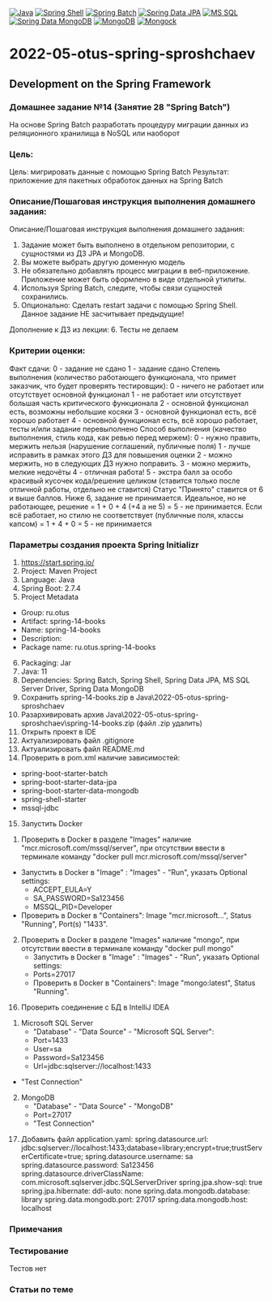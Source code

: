 [![Java](https://img.shields.io/badge/Java-E43222??style=for-the-badge&logo=java&logoColor=FFFFFF)](https://java.com/)
[![Spring Shell](https://img.shields.io/badge/Spring_Shell-FFFFFF??style=for-the-badge&logo=Spring)](https://spring.io/projects/spring-shell/)
[![Spring Batch](https://img.shields.io/badge/Spring_Batch-FFFFFF??style=for-the-badge&logo=Spring)](https://spring.io/projects/spring-batch/)
[![Spring Data JPA](https://img.shields.io/badge/Spring_Data_JPA-FFFFFF??style=for-the-badge&logo=Spring)](https://spring.io/projects/spring-data-jpa)
[![MS SQL](https://img.shields.io/badge/SQL_Server-2B65B2??style=for-the-badge&logo=Microsoft&logoColor=FFFFFF)](https://www.microsoft.com/en-us/sql-server)
[![Spring Data MongoDB](https://img.shields.io/badge/Spring_Data_MongoDB-FFFFFF??style=for-the-badge&logo=Spring)](https://spring.io/projects/spring-data-mongodb/)
[![MongoDB](https://img.shields.io/badge/MongoDB-FFFFFF??style=for-the-badge&logo=MongoDB&logoColor=#4CA257)](https://www.mongodb.com/)
[![Mongock](https://img.shields.io/badge/Mongock-FFFFFF??style=for-the-badge&logo=Mongock&logoColor=#4CA257)](https://mongock.io/)

# 2022-05-otus-spring-sproshchaev
Development on the Spring Framework
-----------------------------------
### Домашнее задание №14 (Занятие 28 "Spring Batch")
На основе Spring Batch разработать процедуру миграции данных из реляционного хранилища в NoSQL или наоборот

### Цель:
Цель: мигрировать данные с помощью Spring Batch
Результат: приложение для пакетных обработок данных на Spring Batch

### Описание/Пошаговая инструкция выполнения домашнего задания:
Описание/Пошаговая инструкция выполнения домашнего задания:
1. Задание может быть выполнено в отдельном репозитории, с сущностями из ДЗ JPA и MongoDB.
2. Вы можете выбрать другую доменную модель
3. Не обязательно добавлять процесс миграции в веб-приложение. Приложение может быть оформлено в виде отдельной утилиты.
4. Используя Spring Batch, следите, чтобы связи сущностей сохранились.
5. Опционально: Сделать restart задачи с помощью Spring Shell.
Данное задание НЕ засчитывает предыдущие!

Дополнение к ДЗ из лекции: 
6. Тесты не делаем

### Критерии оценки:
Факт сдачи:
0 - задание не сдано
1 - задание сдано
Степень выполнения (количество работающего функционала, что примет заказчик, что будет проверять тестировщик):
0 - ничего не работает или отсутствует основной функционал
1 - не работает или отсутствует большая часть критического функционала
2 - основной функционал есть, возможны небольшие косяки
3 - основной функционал есть, всё хорошо работает
4 - основной функционал есть, всё хорошо работает, тесты и/или задание перевыполнено
Способ выполнения (качество выполнения, стиль кода, как ревью перед мержем):
0 - нужно править, мержить нельзя (нарушение соглашений, публичные поля)
1 - лучше исправить в рамках этого ДЗ для повышения оценки
2 - можно мержить, но в следующих ДЗ нужно поправить.
3 - можно мержить, мелкие недочёты
4 - отличная работа!
5 - экстра балл за особо красивый кусочек кода/решение целиком (ставится только после отличной работы, отдельно не ставится)
Статус "Принято" ставится от 6 и выше баллов.
Ниже 6, задание не принимается.
Идеальное, но не работающее, решение = 1 + 0 + 4 (+4 а не 5) = 5 - не принимается.
Если всё работает, но стилю не соответствует (публичные поля, классы капсом) = 1 + 4 + 0 = 5 - не принимается

### Параметры создания проекта Spring Initializr
1. https://start.spring.io/
2. Project: Maven Project
3. Language: Java
4. Spring Boot: 2.7.4
5. Project Metadata
  - Group: ru.otus
  - Artifact: spring-14-books
  - Name: spring-14-books
  - Description: 
  - Package name: ru.otus.spring-14-books
6. Packaging: Jar
7. Java: 11
8. Dependencies: Spring Batch, Spring Shell, Spring Data JPA, MS SQL Server Driver, Spring Data MongoDB
9. Сохранить spring-14-books.zip в Java\2022-05-otus-spring-sproshchaev
10. Разархивировать архив Java\2022-05-otus-spring-sproshchaev\spring-14-books.zip (файл .zip удалить)
11. Открыть проект в IDE
12. Актуализировать файл .gitignore
13. Актуализировать файл README.md
14. Проверить в pom.xml наличие зависимостей: 
  - spring-boot-starter-batch
  - spring-boot-starter-data-jpa
  - spring-boot-starter-data-mongodb
  - spring-shell-starter
  - mssql-jdbc
15. Запустить Docker
1) Проверить в Docker в разделе "Images" наличие "mcr.microsoft.com/mssql/server", при отсутствии ввести в терминале 
  команду "docker pull mcr.microsoft.com/mssql/server"
  - Запустить в Docker в "Image" : "Images" - "Run", указать Optional settings: 
     - ACCEPT_EULA=Y
     - SA_PASSWORD=Sa123456
     - MSSQL_PID=Developer
  - Проверить в Docker в "Containers": Image "mcr.microsoft...", Status "Running", Port(s) "1433".
2) Проверить в Docker в разделе "Images" наличие "mongo", при отсутствии ввести в терминале команду "docker pull mongo"
   - Запустить в Docker в "Image" : "Images" - "Run", указать Optional settings: 
   - Ports=27017
   - Проверить в Docker в "Containers": Image "mongo:latest", Status "Running".
16. Проверить соединение с БД в IntelliJ IDEA
1) Microsoft SQL Server  
    - "Database" - "Data Source" - "Microsoft SQL Server": 
    - Port=1433 
    - User=sa 
    - Password=Sa123456
    - Url=jdbc:sqlserver://localhost:1433 
  - "Test Connection"
2) MongoDB
    - "Database" - "Data Source" - "MongoDB" 
    - Port=27017 
    - "Test Connection"
17. Добавить файл application.yaml:
    spring.datasource.url: jdbc:sqlserver://localhost:1433;database=library;encrypt=true;trustServerCertificate=true;
    spring.datasource.username: sa
    spring.datasource.password: Sa123456
    spring.datasource.driverClassName: com.microsoft.sqlserver.jdbc.SQLServerDriver
    spring.jpa.show-sql: true
    spring.jpa.hibernate: ddl-auto: none
    spring.data.mongodb.database: library
    spring.data.mongodb.port: 27017
    spring.data.mongodb.host: localhost
### Примечания

### Тестирование
Тестов нет 

### Статьи по теме
